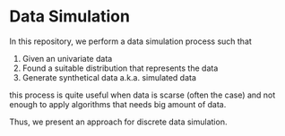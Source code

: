 # Data Simulation

In this repository, we perform a data simulation process such that

1. Given an univariate data
2. Found a suitable distribution that represents the data
3. Generate synthetical data a.k.a. simulated data

this process is quite useful when data is scarse (often the case) and not enough to apply algorithms that needs big amount of data.

Thus, we present an approach for discrete data simulation.
